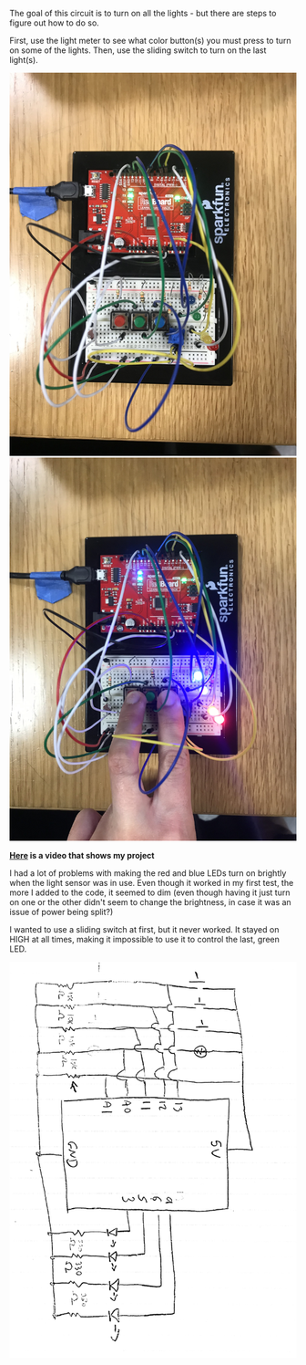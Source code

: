 The goal of this circuit is to turn on all the lights - but there are steps to figure out how to do so. 

First, use the light meter to see what color button(s) you must press to turn on some of the lights. Then, use the sliding switch to turn on the last light(s). 

![](circuitpicture.JPG)
![](circuitpictureinuse.JPG)

**[Here](https://youtu.be/8g22FEsRuYo) is a video that shows my project**

I had a lot of problems with making the red and blue LEDs turn on brightly when the light sensor was in use. Even though it worked in my first test, the more I added to the code, it seemed to dim (even though having it just turn on one or the other didn't seem to change the brightness, in case it was an issue of power being split?)

I wanted to use a sliding switch at first, but it never worked. It stayed on HIGH at all times, making it impossible to use it to control the last, green LED. 

![](schematic.png)
